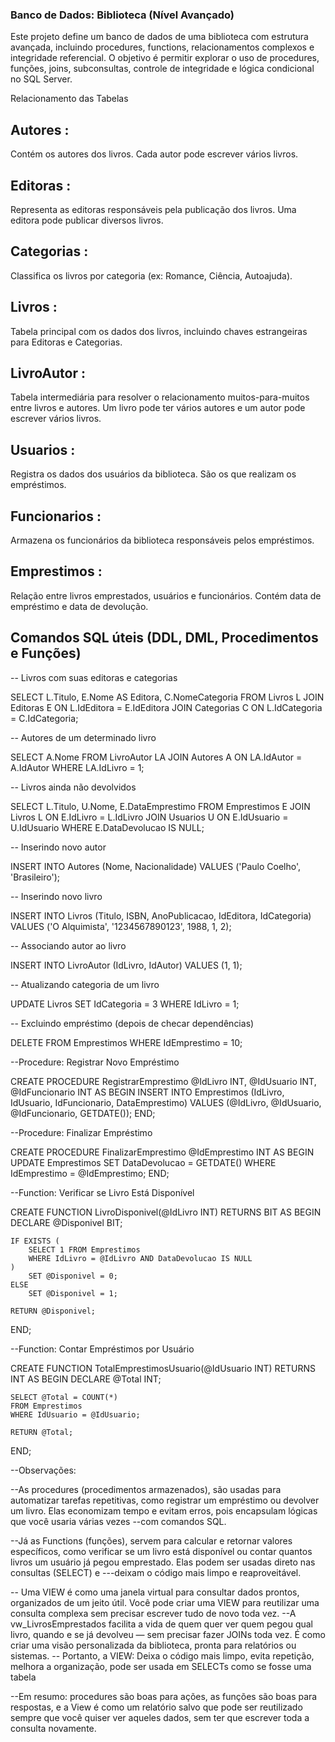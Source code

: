 ### Banco de Dados: Biblioteca (Nível Avançado)

Este projeto define um banco de dados de uma biblioteca com estrutura avançada, incluindo procedures, functions, relacionamentos complexos e integridade referencial.
O objetivo é permitir explorar o uso de procedures, funções, joins, subconsultas, controle de integridade e lógica condicional no SQL Server.



 Relacionamento das Tabelas


## Autores :

Contém os autores dos livros. Cada autor pode escrever vários livros.



## Editoras :

Representa as editoras responsáveis pela publicação dos livros. Uma editora pode publicar diversos livros.



## Categorias :

Classifica os livros por categoria (ex: Romance, Ciência, Autoajuda).



## Livros :

Tabela principal com os dados dos livros, incluindo chaves estrangeiras para Editoras e Categorias.



## LivroAutor :

Tabela intermediária para resolver o relacionamento muitos-para-muitos entre livros e autores. Um livro pode ter vários autores e um autor pode escrever vários livros.



## Usuarios :

Registra os dados dos usuários da biblioteca. São os que realizam os empréstimos.



## Funcionarios :

Armazena os funcionários da biblioteca responsáveis pelos empréstimos.



## Emprestimos : 

Relação entre livros emprestados, usuários e funcionários. Contém data de empréstimo e data de devolução.



## Comandos SQL úteis (DDL, DML, Procedimentos e Funções)

-- Livros com suas editoras e categorias

SELECT L.Titulo, E.Nome AS Editora, C.NomeCategoria
FROM Livros L
JOIN Editoras E ON L.IdEditora = E.IdEditora
JOIN Categorias C ON L.IdCategoria = C.IdCategoria;


-- Autores de um determinado livro

SELECT A.Nome
FROM LivroAutor LA
JOIN Autores A ON LA.IdAutor = A.IdAutor
WHERE LA.IdLivro = 1;


-- Livros ainda não devolvidos

SELECT L.Titulo, U.Nome, E.DataEmprestimo
FROM Emprestimos E
JOIN Livros L ON E.IdLivro = L.IdLivro
JOIN Usuarios U ON E.IdUsuario = U.IdUsuario
WHERE E.DataDevolucao IS NULL;


-- Inserindo novo autor

INSERT INTO Autores (Nome, Nacionalidade)
VALUES ('Paulo Coelho', 'Brasileiro');


-- Inserindo novo livro

INSERT INTO Livros (Titulo, ISBN, AnoPublicacao, IdEditora, IdCategoria)
VALUES ('O Alquimista', '1234567890123', 1988, 1, 2);


-- Associando autor ao livro

INSERT INTO LivroAutor (IdLivro, IdAutor)
VALUES (1, 1);


-- Atualizando categoria de um livro

UPDATE Livros
SET IdCategoria = 3
WHERE IdLivro = 1;


-- Excluindo empréstimo (depois de checar dependências)

DELETE FROM Emprestimos
WHERE IdEmprestimo = 10;


--Procedure: Registrar Novo Empréstimo

CREATE PROCEDURE RegistrarEmprestimo
    @IdLivro INT,
    @IdUsuario INT,
    @IdFuncionario INT
AS
BEGIN
    INSERT INTO Emprestimos (IdLivro, IdUsuario, IdFuncionario, DataEmprestimo)
    VALUES (@IdLivro, @IdUsuario, @IdFuncionario, GETDATE());
END;


--Procedure: Finalizar Empréstimo

CREATE PROCEDURE FinalizarEmprestimo
    @IdEmprestimo INT
AS
BEGIN
    UPDATE Emprestimos
    SET DataDevolucao = GETDATE()
    WHERE IdEmprestimo = @IdEmprestimo;
END;


--Function: Verificar se Livro Está Disponível

CREATE FUNCTION LivroDisponivel(@IdLivro INT)
RETURNS BIT
AS
BEGIN
    DECLARE @Disponivel BIT;

    IF EXISTS (
        SELECT 1 FROM Emprestimos
        WHERE IdLivro = @IdLivro AND DataDevolucao IS NULL
    )
        SET @Disponivel = 0;
    ELSE
        SET @Disponivel = 1;

    RETURN @Disponivel;
END;


--Function: Contar Empréstimos por Usuário

CREATE FUNCTION TotalEmprestimosUsuario(@IdUsuario INT)
RETURNS INT
AS
BEGIN
    DECLARE @Total INT;

    SELECT @Total = COUNT(*)
    FROM Emprestimos
    WHERE IdUsuario = @IdUsuario;

    RETURN @Total;
END;




--Observações: 


--As procedures (procedimentos armazenados), são usadas para automatizar tarefas repetitivas, como registrar um empréstimo ou devolver um livro. Elas economizam tempo e evitam erros, pois encapsulam lógicas que você usaria várias vezes --com comandos SQL.

--Já as Functions (funções), servem para calcular e retornar valores específicos, como verificar se um livro está disponível ou contar quantos livros um usuário já pegou emprestado. Elas podem ser usadas direto nas consultas (SELECT) e ---deixam o código mais limpo e reaproveitável.

-- Uma VIEW é como uma janela virtual para consultar dados prontos, organizados de um jeito útil. Você pode criar uma VIEW para reutilizar uma consulta complexa sem precisar escrever tudo de novo toda vez.
--A vw_LivrosEmprestados facilita a vida de quem quer ver quem pegou qual livro, quando e se já devolveu — sem precisar fazer JOINs toda vez. É como criar uma visão personalizada da biblioteca, pronta para relatórios ou sistemas.
-- Portanto, a VIEW: Deixa o código mais limpo, evita repetição, melhora a organização, pode ser usada em SELECTs como se fosse uma tabela


--Em resumo: procedures são boas para ações, as funções são boas para respostas, e a View é como um relatório salvo que pode ser reutilizado sempre que você quiser ver aqueles dados, sem ter que escrever toda a consulta novamente.
